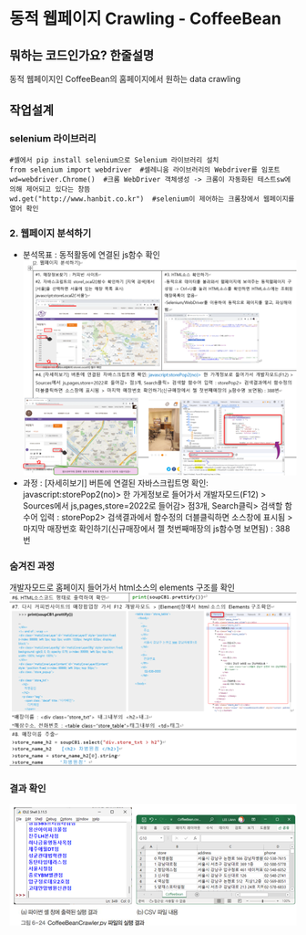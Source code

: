 # 동적 웹페이지 Crawling - CoffeeBean

## 뭐하는 코드인가요? 한줄설명
동적 웹페이지인 CoffeeBean의 홈페이지에서 원하는 data crawling

## 작업설계
### selenium 라이브러리
```
#셸에서 pip install selenium으로 Selenium 라이브러리 설치
from selenium import webdriver  #셀레니움 라이브러리의 Webdriver를 임포트
wd=webdriver.Chrome()  #크롬 WebDriver 객체생성 -> 크롬이 자동화된 테스트sw에 의해 제어되고 있다는 창뜸
wd.get("http://www.hanbit.co.kr")  #selenium이 제어하는 크롬창에서 웹페이지를 열어 확인
```

### 2. 웹페이지 분석하기
- 분석목표 : 동적활동에 연결된 js함수 확인
![alt text](../images/image-web2.png)
- 과정 : [자세히보기] 버튼에 연결된 자바스크립트명 확인: javascript:storePop2(no)> 한 가게정보로 들어가서 개발자모드(F12) > Sources에서 js,pages,store=2022로 들어감> 점3개, Search클릭> 검색할 함수어 입력 : storePop2> 검색결과에서 함수정의 더블클릭하면 소스창에 표시됨 > 마지막 매장번호 확인하기(신규매장에서 젤 첫번째매장의 js함수명 보면됨) : 388번

### 숨겨진 과정
개발자모드로 홈페이지 들어가서 html소스의 elements 구조를 확인  
![alt text](../images/image-web3.png)

### 결과 확인
![alt text](../images/image-web4.png)
